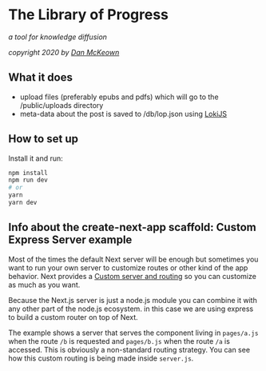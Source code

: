 # The Library of Progress

*a tool for knowledge diffusion*

*copyright 2020 by [Dan McKeown](https://danmckeown.info)*

## What it does

- upload files (preferably epubs and pdfs) which will go to the /public/uploads directory
- meta-data about the post is saved to /db/lop.json using [LokiJS](http://techfort.github.io/LokiJS/)

## How to set up

Install it and run:

```bash
npm install
npm run dev
# or
yarn
yarn dev
```

## Info about the create-next-app scaffold: Custom Express Server example

Most of the times the default Next server will be enough but sometimes you want to run your own server to customize routes or other kind of the app behavior. Next provides a [Custom server and routing](https://github.com/zeit/next.js#custom-server-and-routing) so you can customize as much as you want.

Because the Next.js server is just a node.js module you can combine it with any other part of the node.js ecosystem. in this case we are using express to build a custom router on top of Next.

The example shows a server that serves the component living in `pages/a.js` when the route `/b` is requested and `pages/b.js` when the route `/a` is accessed. This is obviously a non-standard routing strategy. You can see how this custom routing is being made inside `server.js`.
